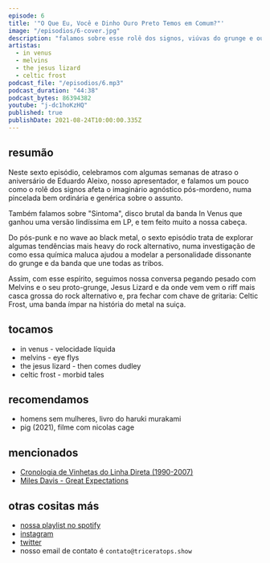 ```yaml
---
episode: 6
title: '"O Que Eu, Você e Dinho Ouro Preto Temos em Comum?"'
image: "/episodios/6-cover.jpg"
description: "falamos sobre esse rolê dos signos, viúvas do grunge e outros"
artistas:
  - in venus
  - melvins
  - the jesus lizard
  - celtic frost
podcast_file: "/episodios/6.mp3"
podcast_duration: "44:38"
podcast_bytes: 86394382
youtube: "j-dc1hoKzHQ"
published: true
publishDate: 2021-08-24T10:00:00.335Z
---
```

## resumão

Neste sexto episódio, celebramos com algumas semanas de atraso o aniversário de Eduardo Aleixo, nosso apresentador, e falamos um pouco como o rolê dos signos afeta o imaginário agnóstico pós-mordeno, numa pincelada bem ordinária e genérica sobre o assunto.

Também falamos sobre "Sintoma", disco brutal da banda In Venus que ganhou uma versão lindíssima em LP, e tem feito muito a nossa cabeça. 

Do pós-punk e no wave ao black metal, o sexto episódio trata de explorar algumas tendências mais heavy do rock alternativo, numa investigação de como essa química maluca ajudou a modelar a personalidade dissonante do grunge e da banda que une todas as tribos. 

Assim, com esse espírito, seguimos nossa conversa pegando pesado com Melvins e o seu proto-grunge, Jesus Lizard e da onde vem vem o riff mais casca grossa do rock alternativo e, pra fechar com chave de gritaria: Celtic Frost, uma banda ímpar na história do metal na suiça.

## tocamos

* in venus - velocidade líquida
* melvins - eye flys
* the jesus lizard - then comes dudley
* celtic frost - morbid tales

## recomendamos

* homens sem mulheres, livro do haruki murakami
* pig (2021), filme com nicolas cage

## mencionados

* [Cronologia de Vinhetas do Linha Direta (1990-2007)](https://www.youtube.com/watch?v=xsu0dBSqIUM)
* [Miles Davis - Great Expectations](https://www.youtube.com/watch?v=-UT3qeqzejI)

## otras cositas más

* [nossa playlist no spotify](https://open.spotify.com/playlist/0UiztKuga6LmTAxWTsUQdw?si=fb96026bc1994d90)
* [instagram](https://www.instagram.com/triceratops.show/)
* [twitter](https://twitter.com/TriceratopsShow/)
* nosso email de contato é `contato@triceratops.show`